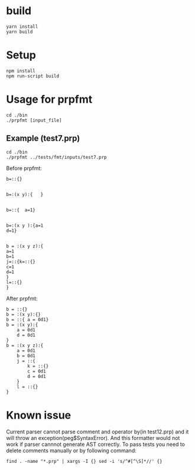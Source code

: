 # build
```
yarn install
yarn build
```


# Setup

```
npm install
npm run-script build
```

# Usage for prpfmt
	cd ./bin
    ./prpfmt [input_file]
    
## Example (test7.prp)

	cd ./bin
    ./prpfmt ../tests/fmt/inputs/test7.prp
    
Before prpfmt:

    b=::{}
    
    
    b=:(x y):{   }
    
    
    b=::{  a=1}
    
    
    b=:(x y ):{a=1
    d=1}
    
    
    b = :(x y z):{
    a=1
    b=1
    j=::{k=::{}
    c=1
    d=1
    }
    l=::{}
    }




After prpfmt:

    b = ::{}
    b = :(x y):{}
    b = ::{ a = 0d1}
    b = :(x y):{
    	a = 0d1
        d = 0d1
    }
    b = :(x y z):{
    	a = 0d1
        b = 0d1
        j = ::{
        	k = ::{}
            c = 0d1
            d = 0d1
        }
    	l = ::{}
    }



# Known issue
Current parser cannot parse comment and operator by(in test12.prp) and it will throw an exception(peg\$SyntaxError). And this formatter would not work if parser cannnot generate AST correctly. To pass tests you need to delete comments manually or by following command:

	find . -name "*.prp" | xargs -I {} sed -i 's/^#[^\S]*//' {}

